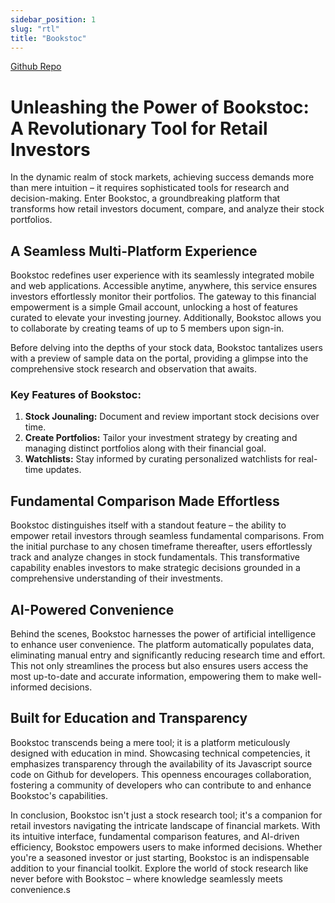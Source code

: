 ```yaml
---
sidebar_position: 1
slug: "rtl"
title: "Bookstoc"
---
```


[Github Repo](https://github.com/dhbalaji/bookstoc)

# Unleashing the Power of Bookstoc: A Revolutionary Tool for Retail Investors

In the dynamic realm of stock markets, achieving success demands more than mere intuition – it requires sophisticated tools for research and decision-making. Enter Bookstoc, a groundbreaking platform that transforms how retail investors document, compare, and analyze their stock portfolios.

## A Seamless Multi-Platform Experience

Bookstoc redefines user experience with its seamlessly integrated mobile and web applications. Accessible anytime, anywhere, this service ensures investors effortlessly monitor their portfolios. The gateway to this financial empowerment is a simple Gmail account, unlocking a host of features curated to elevate your investing journey. Additionally, Bookstoc allows you to collaborate by creating teams of up to 5 members upon sign-in.

Before delving into the depths of your stock data, Bookstoc tantalizes users with a preview of sample data on the portal, providing a glimpse into the comprehensive stock research and observation that awaits.

### Key Features of Bookstoc:

1. **Stock Jounaling:** Document and review important stock decisions over time.
2. **Create Portfolios:** Tailor your investment strategy by creating and managing distinct portfolios along with their financial goal.
3. **Watchlists:** Stay informed by curating personalized watchlists for real-time updates.

## Fundamental Comparison Made Effortless

Bookstoc distinguishes itself with a standout feature – the ability to empower retail investors through seamless fundamental comparisons. From the initial purchase to any chosen timeframe thereafter, users effortlessly track and analyze changes in stock fundamentals. This transformative capability enables investors to make strategic decisions grounded in a comprehensive understanding of their investments.

## AI-Powered Convenience

Behind the scenes, Bookstoc harnesses the power of artificial intelligence to enhance user convenience. The platform automatically populates data, eliminating manual entry and significantly reducing research time and effort. This not only streamlines the process but also ensures users access the most up-to-date and accurate information, empowering them to make well-informed decisions.

## Built for Education and Transparency

Bookstoc transcends being a mere tool; it is a platform meticulously designed with education in mind. Showcasing technical competencies, it emphasizes transparency through the availability of its Javascript source code on Github for developers. This openness encourages collaboration, fostering a community of developers who can contribute to and enhance Bookstoc's capabilities.

In conclusion, Bookstoc isn't just a stock research tool; it's a companion for retail investors navigating the intricate landscape of financial markets. With its intuitive interface, fundamental comparison features, and AI-driven efficiency, Bookstoc empowers users to make informed decisions. Whether you're a seasoned investor or just starting, Bookstoc is an indispensable addition to your financial toolkit. Explore the world of stock research like never before with Bookstoc – where knowledge seamlessly meets convenience.s